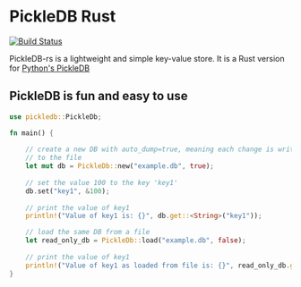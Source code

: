 PickleDB Rust
=============

[![Build Status](https://api.travis-ci.org/seladb/pickledb-rs.svg?branch=master)](https://travis-ci.org/seladb/pickledb-rs)

PickleDB-rs is a lightweight and simple key-value store. It is a Rust version for [Python's PickleDB](https://pythonhosted.org/pickleDB/)

## PickleDB is fun and easy to use

```rust
use pickledb::PickleDb;

fn main() {
    
    // create a new DB with auto_dump=true, meaning each change is written 
    // to the file
    let mut db = PickleDb::new("example.db", true);
    
    // set the value 100 to the key 'key1'
    db.set("key1", &100);
    
    // print the value of key1
    println!("Value of key1 is: {}", db.get::<String>("key1"));

    // load the same DB from a file
    let read_only_db = PickleDb::load("example.db", false);
    
    // print the value of key1
    println!("Value of key1 as loaded from file is: {}", read_only_db.get::<String>("key1"));
}
```

